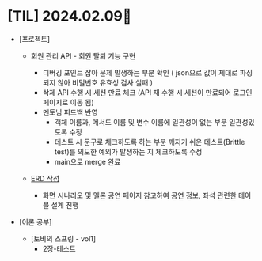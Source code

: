 # [TIL] 2024.02.09📒

* [프로젝트]
  * 회원 관리 API - 회원 탈퇴 기능 구현
    * 디버깅 포인트 잡아 문제 발생하는 부분 확인 ( json으로 값이 제대로 파싱되지 않아 비밀번호 유효성 검사 실패 )
    * 삭제 API 수행 시 세션 만료 체크 (API 재 수행 시 세션이 만료되어 로그인 페이지로 이동 됨)
    * 멘토님 피드백 반영
      * 객체 이름과, 메서드 이름 및 변수 이름에 일관성이 없는 부분 일관성있도록 수정
      * 테스트 시 문구로 체크하도록 하는 부분 깨지기 쉬운 테스트(Brittle test)를 의도한 예외가 발생하는 지 체크하도록 수정
      * main으로 merge 완료

  * [ERD 작성](https://viewer.diagrams.net/?tags=%7B%7D&highlight=0000ff&edit=_blank&layers=1&nav=1&title=melody-erd.drawio#R7Z1Rk5s2F4Z%2FDdPkIh2DAcOl7d22aTdNu0nztVce1mhtWgwezMbr%2FPpPAgljJGywATvozOwkIIOMpVc80tHRkTKcrl5%2Fjpz18kPoIl%2FRBu6rMrxTNE1VbR3%2FR1J2aYqpGmnCIvJcetE%2B4ZP3DdHEAU198Vy0ObgwDkM%2F9taHifMwCNA8PkhzoijcHl72HPqH37p2FohL%2BDR3fD71f54bL2mqrQ32H%2FyCvMWSfbU2oJ%2BsHHY1TdgsHTfc5pKG98pwGoVhnB6tXqfIJ6XHCia976eST7Mni1AQV7lh9suvj19U89srLpf7d7Znf97q74ZpLl8d%2F4X%2B4hXyQ3c3e9mgiD53vGOlgX%2FCmhzGzhNJmmxiJ4pppQ0HOAFXQ%2Bx4Ab51eKcm577vrDdecnmasvR898HZhS8xy4idTZ69V%2BQ%2BpnVGrsXV94AzI6ck82ec%2BSf6MORjx%2FcWAT6e4wIg3ziJ0AY%2Fy4OziekVy3jl00O%2BtGgBfkVRjF5zSbT0fkbhCsXRDl9CPzVpRVIpDw16vt0LI0tb5jQxZJJwqBgXWdb76sIHtMZq1J7O1d7xKnsk%2Bpssw8j7RirKpwWbr8bkfOutfCfAwnbcQtIkTFpyUh2e709DPyR1HYQB4qqbXORG4fqzEy1QTBPWoRfESTkYE%2FyHS2Y6%2BNFQDPysU3yu7s%2FxH7k8iqdhsIkjLCuSB8K1u0WkhidxuKaZ%2BuiZ5R%2FRcifHT2Ech6tSARxtEKdVwWRQWQUticDgRPDHb6UywL8%2F9hz%2FEb8rnWDhp5WWvDqdfaUJalZY1ln5Fgu%2B2FJDXJzPfvLyW3qui3CrnWyXXow%2BrZ05uWiL6XGqvR5tAaerK18%2FNauHZrYvtNq5OT5%2BQwVOjNvPS%2BBuuDrPnvN8GZicDPDl2uDJW5CGc109sDd1eu1kg2vdCxYP6Z1mQTDGjQjmtbx9a80KqEp2HShoBDSpRJNBizQxr00TixPBX9emCXI9ll%2B7MBlVrq2%2Bw8TmVOCHmCMzz32j3E%2BUsarYU%2BV%2BrExGysRS7qeKfUcO8IuMHBuKpbNEnVyPR4G2%2FjbJMJovneiNMSBnv3%2F8TP796%2BHh1vl0C5qTjkfMBgBAuiKQ7GsDSVWrq6BnPMoaAABJ1TgVEAvVbO1sNlsCpSkh0jjhD%2F7XGiQsmigTO2ERPkgSyYGmWBhZd4ptYWTloaQZJlCptvLkwxJvMwUsdY0lVbs6l2oYX%2FvGperV1Xsu8dZXwqXAWaEyKOXGRWMT0wnGRRdqTDoCabyRBgjUOYGqT%2F%2B1RCCNt9LIY6vL2gAwiH1lTgeBN%2F%2BPMmiiWPjPTg50ZZwa5u6BO5frSjruqPwcI3Cnc%2B5Y1%2BaOWmOisGfUyVoAUEflO6Fo5Xh%2BlWGPTWaEaMoUTHCXSk0%2BEPE9XwBR1yDKfHSvNwCqMUHYNxDZlaur7yDS%2BAnCJy%2BKlzMXf21CI2tISJPnDfkIOFNXSdJxhr1PgDPX5Ix%2Bdc7UmPHrGWeyFgCc0fgJv39xW2OYGTMXg9S8ZgBvLlaUfLzhZxOBN53zZnR13tSws%2FaNN0bl6uo9b3gz6wqtnlC0WXrrmY%2B%2BIv8NtaaNdebZpiup35s9VHDTI1CyFMsmCMKt7Y0OxrXaMpMOQjoPodVutsawCFCUjKfxS96eUqGNx0SAdE3A3dvjuCqgqf9Lhg3mH8QWiwpsZpqo3jP%2FtubXDMMkXrU%2BRp1FhdVfJ%2BWrhoU6aK2PofN0kWnZMMzjZUXBz%2BMdLBw2nRUp4%2BBps87K93a7DB0uJG5ifk61G5VUpey60BTMzzU%2Bjq3PGMFa4m4ZwwbNORn8dG3GdDaS1WGGLtMBP0O3WYbb2QFnYFxaTzTSQWUEULkBqAjWA3cLFUtmqIwAKpkOeKgkK4IBKheIRjqoGPzod7WbRQgr6StdwWcl68WTsCaTO7B6VrJ6UuMSZYZuGNWgkbkUNj8Ugc5D41ZPo%2FpSmVuxepp850Eiq6cBvYdMCHzvAcIlXiYZ6foOpgZMaXpAWp8pV7dymrx3qDwD0qwNAFJM3j8UrJyXikY6qFgAlRuAyvWtnDJDxQKoZEXBQwWsnJeKRjqomBDa%2FQagIopZ2PFQpUbgsJ4xxYTg7llR8LbwtbNb4fKb0XVqsFztHN1IhxW2UAqwclWsCAIRdouVkbwh2rMmAFgZ8ZaLdeTNycPC2rPzJCMfUSC2%2Bi0QRRBisGOiyBtcfVR9wXrvicKvRN14sQJhay9SjXRQMStE1UDuAjGPClzSXrx7RL4Te2Fwv%2F8k9btIqaJqh%2FWEAndM9pvGp%2FeP31AUfg4%2FOMGOsWj%2F2coJ3I%2BJuCLyixHjEXr14r9ZZvj4H5L%2Bo0HP7l5zl90xYOEnjXZ%2F509yd5HT%2FW3JGbuPFxXtwW%2FCl2iOjpQlfS%2FHDICleqQ2BlKuVd9h6kCglywxSurjKzp43iOi%2FCNMbeNU7jrLh%2Fkk6gUhpj%2Bd3rUXIZeRUchoWMwoLRsuo8bUXGH9drNqxq%2FC2mI%2BU5jnNIL2xcymFm5XzMW3amUx24cZGUUH3ObEPP%2FnvfprYH1Z65%2Ff%2Fxl%2BWT%2F8O%2FXflSwM871NnIbUGiqTNJLWiESdkMT5moO4QN6lXLeN0yEnhOGMsl7%2FJb15YS3zhoHjdSbroK6yAsrbUh3X69aCWgkfjx%2FZ98fz%2Bpzq0k4i5Hsf0wl%2FNj%2Bwl9HvukHB9Dk%2BlbAcIEZiXRNh8zTpcpt64eP1NkLiOXVlyIkS3qkpGTyQfa9yNkJ5thRpUDrSQUWts804YKUlrHS52XyJDGqMVfsPFtoq5EOLKtjk2%2FUi%2FMy4IoEtF6pHQrrUmM8GurREl073jC%2FRQY3Bqwx40WXFCz9%2BpTFnZkkTV2TywW5UOhKyBdByfbR0uRm8%2BPn4gUtvFoye94KQFC38wCVeIvyVEq4ZbVI38nGlwpClMz%2Bj%2FEditzl2XMttTlXOcJsreAGddD065hJx0vUoDQh8PU8ji6mRgs4619PILmQ0KmbUtqdR506g58n5%2B5FmGsXletIcFXzXdPNMaY70gscUcxg%2BIU1cn84udxnt1Za3Jb3wwNThaq%2F0NMdGda9VCHx5C7o%2F2%2FGzEc2zgKV50Z%2FbrWxV9Oqg8B41tYJYq6q%2B%2BGbPgrQ2rPqRdfg9zMW07LlwSRVu0I%2FfYJmF6wenvsAo3DCs9wW6feJ6q971xReZMTDafy8w%2FOZnz%2FEwYbaIHJf0SJPYx2NNsabJDuo62cu2ZGvBY8YGRTb326yDxPo5oh3fTNEbwijgqznPS7AQdeF%2Fm1Z8HQdcoQ7ac8DlLURye%2BAOJTURDXkTEfjgXiaZcutQwxK6GQ3BhHYXsw4nmCKKfdwtU3iritSzDkNJJ7SH%2FHx2YdYhgFmHM3QjH1cgUuUNcEUU%2FrhbrvQ2UOVZtTWSlCq87ZqZp8AD9xLhSIcVA7ByA1gRBkDulCuC7f4k5oohKVcEmwHmIlUCTurqRTqc6LwFlUyeKcJpM5ghO5SJqhb8IIRTZCNBTbcXoUYHc2YXU2Rpu6k1RSbSQWvdA503Z8o9RaZLas%2FUeXsmTJFdJpkjnQS92U5Cley60BCMObsYc55gimiKrFum8ENOqafIdEkHnTo%2F6Nw73M3e5%2BkC48960pEOLQZsk3ADaBHNknWKFqO3uyScZZ0qqa2%2Bg8XgB61kvYU2SCbIVJgeq60Y6Xgi2MIeeNI5T4TTY50CRbCFvcRAMSUFimC%2FlOBl9YQiBebHzhKMfDypEZ4XeNIaT0Qbg3bLkxomUAl4YkrKE94CmgY7S5aYlw5UBnfo2XnxCW9%2B%2BP0HAE0FJUkHGqMCaG4v%2FEw%2B3IL%2FFG7zURbSx%2B82qEGFVSvtBpkpruBXz4xpMCqEDrAGBUk2FdOg8MCjw5AD7azYr7Lb%2BncayeOyfQwbaSxskfzJxlJh%2FqrlCCAF8ZnnhmRS1WK76zgm06hkBwcXxY7nb8p2gJsq44FiGyQWBflUBwe7goPdsBBQZCgaCIjCzLXnYDeq4Xgt9Yjwso7hqOTldMTBrq19vcXPx0%2BCy%2B1gl7YL%2BcaEFt%2BZAQe7yyTT5329xRqCuEZdWBlPMEXkYNcpU9juzOBgl28WEiJFsCiHjCYg7PUFopEPKuC1fQNQEbnWdQsVWCjMNQoJkSLw2U4MVOnePOl%2FprMiBR08bdZZIQNVjupGOqrYfB8VqNI5VYQOdp1ixa7haNl%2FrKStQj6s2Lyb5QIFUT6ukapZbwEtZ2hHPrTU2FIS0NIaWqpOsbWHlho%2BlxKgpWRj%2B96jhTdfOAs0i5wYv6sV5r%2B996wbAFQqqEY%2BqFSYWunM12jlBO7HRFsle2VlJ9W8hq681xAtyZOORhXs%2BO06Gg0L7kHD4g4llR2N9EJOWjGntjd%2FKw1PLfIxIgf3ytgAv6LD159d3MlJ5E7S7dY2Kljru3ArUkv8zW9laxuVt9bL7VakSmqwV3mDPbgVXSYZ6YJ7slE7MKVVg8oJplx9axuthndZ%2F%2B0paaOQDyis0vNr4Z0V7EBwqW7kowqEWLkBqlx9YxsNIqxwjUJCqvBzdg%2FhnC2HB7Jcoh35yALBVm6ALNff20aDYCtcq5AQLbwpFLxVL5NMj4iCT6MwjPOX4wJcfghdRK74Pw%3D%3D)
    * 화면 시나리오 및 멜론 공연 페이지 참고하여 공연 정보, 좌석 관련한 테이블 설계 진행

* [이론 공부]
  * [토비의 스프링 - vol1]
    * 2장-테스트
